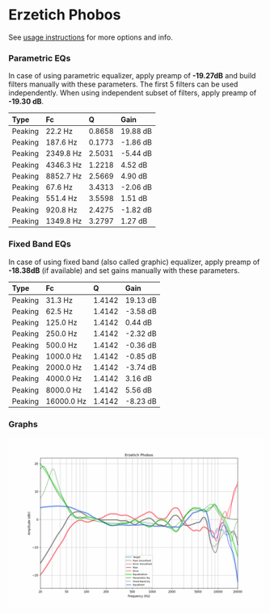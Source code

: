 # Erzetich Phobos
See [usage instructions](https://github.com/jaakkopasanen/AutoEq#usage) for more options and info.

### Parametric EQs
In case of using parametric equalizer, apply preamp of **-19.27dB** and build filters manually
with these parameters. The first 5 filters can be used independently.
When using independent subset of filters, apply preamp of **-19.30 dB**.

| Type    | Fc        |      Q | Gain     |
|:--------|:----------|:-------|:---------|
| Peaking | 22.2 Hz   | 0.8658 | 19.88 dB |
| Peaking | 187.6 Hz  | 0.1773 | -1.86 dB |
| Peaking | 2349.8 Hz | 2.5031 | -5.44 dB |
| Peaking | 4346.3 Hz | 1.2218 | 4.52 dB  |
| Peaking | 8852.7 Hz | 2.5669 | 4.90 dB  |
| Peaking | 67.6 Hz   | 3.4313 | -2.06 dB |
| Peaking | 551.4 Hz  | 3.5598 | 1.51 dB  |
| Peaking | 920.8 Hz  | 2.4275 | -1.82 dB |
| Peaking | 1349.8 Hz | 3.2797 | 1.27 dB  |

### Fixed Band EQs
In case of using fixed band (also called graphic) equalizer, apply preamp of **-18.38dB**
(if available) and set gains manually with these parameters.

| Type    | Fc         |      Q | Gain     |
|:--------|:-----------|:-------|:---------|
| Peaking | 31.3 Hz    | 1.4142 | 19.13 dB |
| Peaking | 62.5 Hz    | 1.4142 | -3.58 dB |
| Peaking | 125.0 Hz   | 1.4142 | 0.44 dB  |
| Peaking | 250.0 Hz   | 1.4142 | -2.32 dB |
| Peaking | 500.0 Hz   | 1.4142 | -0.36 dB |
| Peaking | 1000.0 Hz  | 1.4142 | -0.85 dB |
| Peaking | 2000.0 Hz  | 1.4142 | -3.74 dB |
| Peaking | 4000.0 Hz  | 1.4142 | 3.16 dB  |
| Peaking | 8000.0 Hz  | 1.4142 | 5.56 dB  |
| Peaking | 16000.0 Hz | 1.4142 | -8.23 dB |

### Graphs
![](./Erzetich%20Phobos.png)